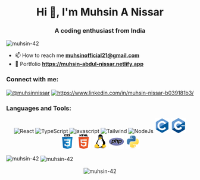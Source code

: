 <h1 align="center">Hi 👋, I'm Muhsin A Nissar</h1>
<h3 align="center">A coding enthusiast from India</h3>

<p align="left"> <img src="https://komarev.com/ghpvc/?username=muhsin-42&label=Profile%20views&color=0e75b6&style=flat" alt="muhsin-42" /> </p>

<!--<p align="center"> <a href="https://github.com/ryo-ma/github-profile-trophy"><img src="https://github-profile-trophy.vercel.app/?username=muhsin-42" alt="muhsin-42" /></a> </p> -->

- 📫 How to reach me **muhsinofficial21@gmail.com**
- 💼 Portfolio **https://muhsin-abdul-nissar.netlify.app**

<h3 align="left">Connect with me:</h3>
<p align="left">
<a href="https://twitter.com/muhsin_js" target="blank"><img align="center" src="https://cdn.icon-icons.com/icons2/122/PNG/512/twitter_socialnetwork_20007.png" alt="@muhsinnissar" height="30" width="40" /></a>
<a href="https://www.linkedin.com/in/muhsin-a-nissar/" target="blank"><img align="center" src="https://cdn.icon-icons.com/icons2/805/PNG/512/linkedin_icon-icons.com_65929.png" alt="https://www.linkedin.com/in/muhsin-nissar-b039181b3/" height="30" width="40" /></a>
</p>


<h3 align="left">Languages and Tools:</h3>
<p align="center"> 
    <img src="https://logos-download.com/wp-content/uploads/2016/09/React_logo_logotype_emblem-700x626.png" alt="React" width="40" height="40"/> 
    <img src="https://cdn.icon-icons.com/icons2/2107/PNG/512/file_type_typescript_official_icon_130107.png" alt="TypeScript" width="40" height="40"/> 
    <img src="https://cdn.icon-icons.com/icons2/2108/PNG/512/javascript_icon_130900.png" alt="javascript" width="40" height="40"/>
    <img src="https://cdn.icon-icons.com/icons2/2107/PNG/512/file_type_tailwind_icon_130128.png" alt="Tailwind" width="40" height="40"/>
    <img src="https://cdn.icon-icons.com/icons2/2415/PNG/512/nodejs_plain_logo_icon_146409.png" alt="NodeJs" width="40" height="40"/>
    <img src="https://raw.githubusercontent.com/devicons/devicon/master/icons/c/c-original.svg" alt="C" width="40" height="40"/> 
    <img src="https://raw.githubusercontent.com/devicons/devicon/master/icons/cplusplus/cplusplus-original.svg" alt="cplusplus" width="40" height="40"/> <img src="https://raw.githubusercontent.com/devicons/devicon/master/icons/css3/css3-original-wordmark.svg" alt="css3" width="40" height="40"/> 
    <img src="https://raw.githubusercontent.com/devicons/devicon/master/icons/html5/html5-original-wordmark.svg" alt="html5" width="40" height="40"/> 
    <img src="https://raw.githubusercontent.com/devicons/devicon/master/icons/linux/linux-original.svg" alt="linux" width="40" height="40"/> 
    <img src="https://raw.githubusercontent.com/devicons/devicon/master/icons/php/php-original.svg" alt="php" width="40" height="40"/> 
    <img src="https://raw.githubusercontent.com/devicons/devicon/master/icons/python/python-original.svg" alt="python" width="40" height="40"/>
</p>

<p><img align="left" src="https://github-readme-stats.vercel.app/api/top-langs?username=muhsin-42&show_icons=true&locale=en&layout=compact" alt="muhsin-42" /></p>

<p>&nbsp;<img align="center" src="https://github-readme-stats.vercel.app/api?username=muhsin-42&show_icons=true&locale=en" alt="muhsin-42" /></p>

<p align='center'><img align="center" src="https://github-readme-streak-stats.herokuapp.com/?user=muhsin-42&" alt="muhsin-42" /></p>
